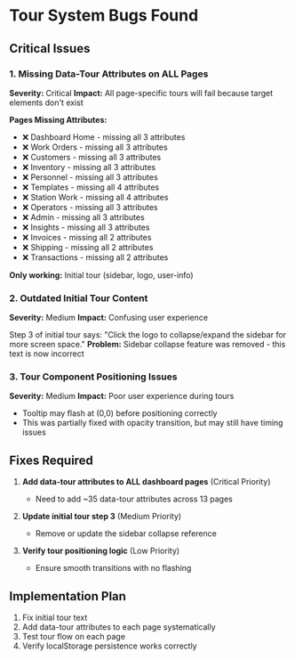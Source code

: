 # Tour System Bugs Found

## Critical Issues

### 1. Missing Data-Tour Attributes on ALL Pages
**Severity:** Critical
**Impact:** All page-specific tours will fail because target elements don't exist

**Pages Missing Attributes:**
- ❌ Dashboard Home - missing all 3 attributes
- ❌ Work Orders - missing all 3 attributes
- ❌ Customers - missing all 3 attributes
- ❌ Inventory - missing all 3 attributes
- ❌ Personnel - missing all 3 attributes
- ❌ Templates - missing all 4 attributes
- ❌ Station Work - missing all 4 attributes
- ❌ Operators - missing all 3 attributes
- ❌ Admin - missing all 3 attributes
- ❌ Insights - missing all 3 attributes
- ❌ Invoices - missing all 2 attributes
- ❌ Shipping - missing all 2 attributes
- ❌ Transactions - missing all 2 attributes

**Only working:** Initial tour (sidebar, logo, user-info)

### 2. Outdated Initial Tour Content
**Severity:** Medium
**Impact:** Confusing user experience

Step 3 of initial tour says: "Click the logo to collapse/expand the sidebar for more screen space."
**Problem:** Sidebar collapse feature was removed - this text is now incorrect

### 3. Tour Component Positioning Issues
**Severity:** Medium
**Impact:** Poor user experience during tours

- Tooltip may flash at (0,0) before positioning correctly
- This was partially fixed with opacity transition, but may still have timing issues

## Fixes Required

1. **Add data-tour attributes to ALL dashboard pages** (Critical Priority)
   - Need to add ~35 data-tour attributes across 13 pages

2. **Update initial tour step 3** (Medium Priority)
   - Remove or update the sidebar collapse reference

3. **Verify tour positioning logic** (Low Priority)
   - Ensure smooth transitions with no flashing

## Implementation Plan

1. Fix initial tour text
2. Add data-tour attributes to each page systematically
3. Test tour flow on each page
4. Verify localStorage persistence works correctly
